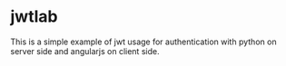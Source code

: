 # jwtlab

This is a simple example of jwt usage for authentication with python on server side and angularjs on client side.


